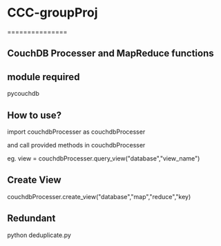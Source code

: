 # CCC-groupProj
===============

CouchDB Processer and MapReduce functions
-----------------------------------------

module required
---------------

pycouchdb

How to use?
-------------
import couchdbProcesser as couchdbProcesser

and call provided methods in couchdbProcesser

eg. view = couchdbProcesser.query_view("database","view_name")

Create View
-----------

couchdbProcesser.create_view("database","map","reduce","key)


Redundant
-----------

python deduplicate.py
